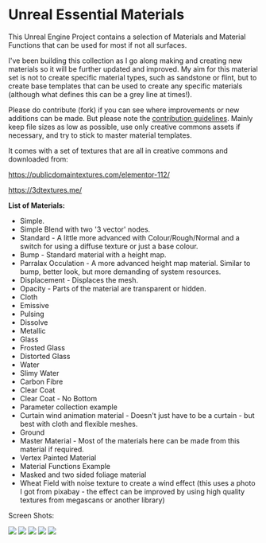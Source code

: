 # Unreal Essential Materials

This Unreal Engine Project contains a selection of Materials and Material Functions that can be used for most if not all surfaces.

I've been building this collection as I go along making and creating new materials so it will be further updated and improved. My aim for this material set is not to create specific material types, such as sandstone or flint, but to create base templates that can be used to create any specific materials (although what defines this can be a grey line at times!).

Please do contribute (fork) if you can see where improvements or new additions can be made. But please note the [contribution guidelines](https://github.com/motionforge/Unreal_Essential_Materials/wiki/Contribution-Guidelines). Mainly keep file sizes as low as possible, use only creative commons assets if necessary, and try to stick to master material templates.

It comes with a set of textures that are all in creative commons and downloaded from:

https://publicdomaintextures.com/elementor-112/

https://3dtextures.me/

**List of Materials:**

* Simple.
* Simple Blend with two '3 vector' nodes.
* Standard - A little more advanced with Colour/Rough/Normal and a switch for using a diffuse texture or just a base colour.
* Bump - Standard material with a height map.
* Parralax Occulation - A more advanced height map material. Similar to bump, better look, but more demanding of system resources. 
* Displacement - Displaces the mesh. 
* Opacity - Parts of the material are transparent or hidden.
* Cloth
* Emissive
* Pulsing
* Dissolve
* Metallic
* Glass
* Frosted Glass
* Distorted Glass
* Water
* Slimy Water
* Carbon Fibre
* Clear Coat
* Clear Coat - No Bottom
* Parameter collection example
* Curtain wind animation material - Doesn't just have to be a curtain - but best with cloth and flexible meshes.
* Ground
* Master Material - Most of the materials here can be made from this material if required.
* Vertex Painted Material
* Material Functions Example
* Masked and two sided foliage material
* Wheat Field with noise texture to create a wind effect (this uses a photo I got from pixabay - the effect can be improved by using high quality textures from megascans or another library)

Screen Shots:

![](https://github.com/motionforge/Unreal_Essential_Materials/blob/main/ScreenShots/Materials%201.png)
![](https://github.com/motionforge/Unreal_Essential_Materials/blob/main/ScreenShots/Materials%203.jpg)
![](https://github.com/motionforge/Unreal_Essential_Materials/blob/main/ScreenShots/Materials%204.jpg)
![](https://github.com/motionforge/Unreal_Essential_Materials/blob/main/ScreenShots/Materials%205.jpg)
![](https://github.com/motionforge/Unreal_Essential_Materials/blob/main/ScreenShots/Materials%206.jpg)

